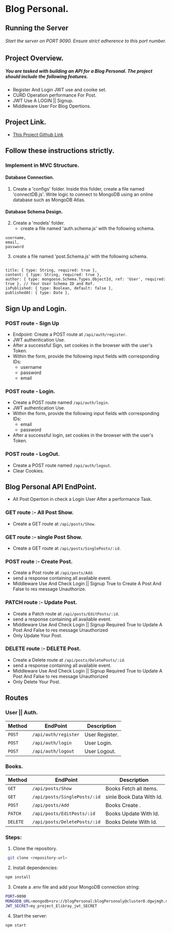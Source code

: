 # Blog Personal.

## Running the Server
###### Start the server on PORT 9090. Ensure strict adherence to this port number.

## Project Overview.
##### You are tasked with building an API for a Blog Personal. The project should include the following features.

- Register And Login JWT use and cooike set.
- CURD Operation performance For Post.
- JWT Use A LOGIN || Signup.
- Middleware User For Blog Opertions.

## Project Link.
- [This Project Github Link](https://github.com/jeelnarola/blogPersonal.git)

## Follow these instructions strictly.

### Implement in MVC Structure.

#### Database Connection.
1. Create a 'configs' folder. Inside this folder, create a file named 'connectDB.js'. Write logic to connect to MongoDB using an online database such as MongoDB Atlas.

#### Database Schema Design.

2. Create a 'models' folder.
    - create a file named 'auth.schema.js' with the following schema.
```
username,
email,
password
```

3. create a file named 'post.Schema.js' with the following schema.
```

title: { type: String, required: true },
content: { type: String, required: true },
author: { type: mongoose.Schema.Types.ObjectId, ref: 'User', required: true }, // Your User Schema ID and Ref.
isPublished: { type: Boolean, default: false },
publishedAt: { type: Date },

```

## Sign Up and Login.

### POST route - Sign Up
- Endpoint: Create a POST route at ```/api/auth/register```.
- JWT authentication Use.
- After a successful Sign, set cookies in the browser with the user's Token.
- Within the form, provide the following input fields with corresponding IDs:
    - username
    - password
    - email

### POST route - Login.
- Create a POST route named ```/api/auth/login```.
- JWT authentication Use.
- Within the form, provide the following input fields with corresponding IDs:
    - email
    - password
- After a successful login, set cookies in the browser with the user's Token.

### POST route - LogOut.
- Create a POST route named ```/api/auth/logout```.
- Clear Cookies.

## Blog Personal API EndPoint.
- All Post Opertion in check a Login User After a performance Task.

### GET route :- All Post Show.
- Create a GET route at ```/api/posts/Show```.

### GET route :- single Post Show.
- Create a GET route at ```/api/posts/SinglePosts/:id```.

### POST route :- Create Post.
- Create a Post route at ```/api/posts/Add```.
- send a response containing all available event.
- Middleware Use And Check Login || Signup True to Create A Post And False to res message Unauthorize.

### PATCH route :- Update Post.
- Create a Patch route at ```/api/posts/EditPosts/:id```.
- send a response containing all available event.
- Middleware Use And Check Login || Signup Required True to Update A Post And False to res message Unauthorized
- Only Update Your Post.

### DELETE route :- DELETE Post.
- Create a Delete route at ```/api/posts/DeletePosts/:id```.
- send a response containing all available event.
- Middleware Use And Check Login || Signup Required True to Update A Post And False to res message Unauthorized
- Only Delete Your Post.

## Routes

### User || Auth.

| Method   | EndPoint | Description |
|----------|----------|----------|
| ```POST```    | ```/api/auth/register```   | User Register.   |
| ```POST```    | ```/api/auth/login```   | User Login.   |
| ```POST```    | ```/api/auth/logout```   | User Logout.   |


### Books.

| Method   | EndPoint | Description |
|----------|----------|----------|
| ```GET```    | ```/api/posts/Show```   | Books Fetch all items.   |
| ```GET```    | ```/api/posts/SinglePosts/:id```   | sinle Book Data With Id.   |
| ```POST```    | ```/api/posts/Add```   | Books Create .   |
| ```PATCH```    | ```/api/posts/EditPosts/:id```   | Books Update With Id.   |
| ```DELETE```    | ```/api/posts/DeletePosts/:id```   | Books Delete With Id.   |

### Steps:
1. Clone the repository.
```bash
 git clone <repository-url>
```
2. Install dependencies:

``` bash
npm install
```
3. Create a .env file and add your MongoDB connection string:
``` bash
PORT=9090
MONGODB_URL=mongodb+srv://blogPersonal:blogPersonaly@cluster0.dgwjmgh.mongodb.net/blogPersonal?retryWrites=true&w=majority&appName=Cluster0
JWT_SECRET=my_project_Elibray_jwt_SECRET
```

4. Start the server:
``` bash
npm start
```

